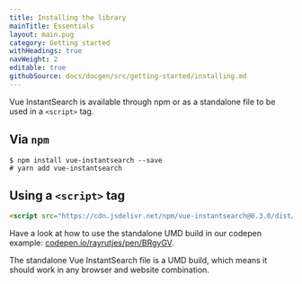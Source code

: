 ```yaml
---
title: Installing the library
mainTitle: Essentials
layout: main.pug
category: Getting started
withHeadings: true
navWeight: 2
editable: true
githubSource: docs/docgen/src/getting-started/installing.md
---
```


Vue InstantSearch is available through npm or as a standalone file to
be used in a `<script>` tag.

## Via `npm`

```shell
$ npm install vue-instantsearch --save
# yarn add vue-instantsearch
```

## Using a `<script>` tag

```html
<script src="https://cdn.jsdelivr.net/npm/vue-instantsearch@0.3.0/dist/vue-instantsearch.js"></script>
```

Have a look at how to use the standalone UMD build in our codepen example: [codepen.io/rayrutjes/pen/BRgyGV](https://codepen.io/rayrutjes/pen/BRgyGV).

The standalone Vue InstantSearch file is a UMD build, which means it should work in any browser and website combination.
